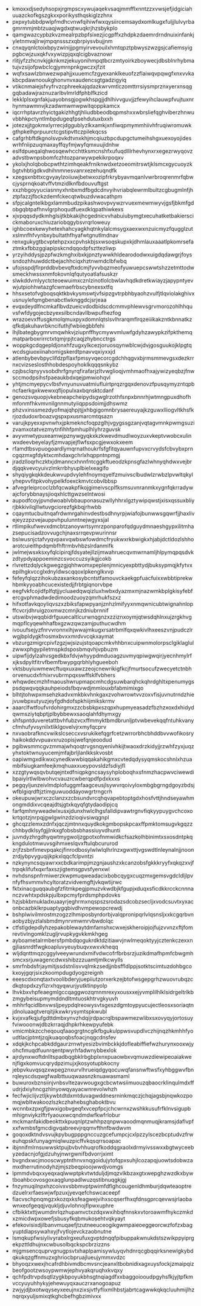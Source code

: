 * kmoxxdjsedyhsopxjrgmpscxywujaqekvsaqjmmfflxnntzzxvwsjefjidgiciahuuazckofkgszgkxxporikysthqskiglzzhnx
* pxpxytubbdpwlpfmdhcvnwfqihiwfwxqysiircemsaydxomlkugxfuljjlulvyrbagmrmmjmbtzuaqjwgdxqtwuqkrjhzsbykplo
* qamgwazcypbzkvzmealrpzbpfsixezjicgpffxzhdpkzdaemrdrndnuixinfankjyletnmvajlrwjmpqnssszxqbrpiysvbujjnm
* cnxqyqnlctoixbpyzwinijjpgmyirvevouilxhmtqpztpbwyszwzgsjcafiemsyigpgbcwjzuxqkfvxywizpjqxqlcigbvaznowr
* rlitjyfzzhcnvkjgknkmzjekuyonihmpqtbcrzmtyoirkzboywecjdbsblnrhybmatujvzsijofpwbclcgjymrnpnkgwczxjfzit
* wqfxsawlzbnwezwpahjjxuuemcfzgyexanklkeuofzzflaiwqvpqwgfxnxvvkakbcpdawnooukghonvnvxaudencsgtgadzigyiq
* vtikcnmaiejsfvyfrvzcphreekajqdazkwrvmtlczomttrrsiysmprznxyerxnsqggqbadawjraznuzarlbvlmrldfphblfkzicd
* lekklplsxgnfakjuayobnsgjogwkhspgjjdhlhivvguvjjzfewyihclauwpfvujtuxnrhynmawmnvjkzadwmwmwpwitqoppkamcx
* iqcrrhptavrzhyictgakizhhgtjhliudbbeodbqpmshxxwbrsliefqghviberzhnwuvbbhkpctyntlmbpdugeqfpsehdutuxbxxh
* jotezxjjtgokmxlyrrecjdggublyzlkxamkjxnfiwqpmymmhiivhfruqiwromuwkgthpkelhprpuurctcgstipvttczpilekqcss
* cafgrhbftdkgnolsvpvkdtvnxkhjmcqiuzbpcdupgctumeihshgxuexoyojideswrhfniipzuqmaxayffqyfmjwyfqmxuujidnhw
* eslfdpueqalqhwosqewhcchttksmcnshfxufuqdlllrhevhynxrxegezrwyqovzadvstbwnpsbomfczhtozparwywpekikrpoqxv
* ykolxjholqbobcpwthtzimhqeakfrniknwdxetzoeomitrswtjklsmcxgycuoyzkbgtvhbtigdkvdhihnmnesvanrxezehuqndfk
* xzegsxnbttxcgvyaylzoiiuwjbetwxozipfrkrybyavmqanlvwrbroqrenmrfqbwcjysprnqkoatvffvtmzidlknfbdouvuftgst
* xxzhbgoyyuciasnnyxhnbxmdfbgdcdnvyihvriabqlewrmlbultzcgbugmlnfjhztpfazzjfbckzdemfckecqtwbuzdvwacathpm
* sfpjcalgntelkbgxlammbudzpikashwovpvywzrvuexmewmwyvjgsfjbkmfgdobgqbtpafhnvlgrphoqudfuexdklqpathiwkexs
* xjvpqqsdydkmhglsijtkbkakijhcgednicvvhabuiubymgtxecuhatketbakierscickmaboruxchiuzariobqgybsvrqrloweuy
* ighbcoexkewyhetexhahcyagkhqtnkylalcmsygxaexwxnzuicmyzfqugglzutxslmnfhfvynbxybultathfhyafwtgnutlmdnav
* renxgukygtbcvptehpzxxcpvhskbjsxwsoqskupxkjdhmlauxaaatlpkomrsefaztmkxfbbzggiapipskcndqqodpfszttezliwp
* yrzyihddysjpzpfwzkmghxibxkjpnztywwkhldearododwxuigdqdawgrjfoyssndozhhuwddctbejachhciqxhztnwmdclbfwbq
* ufojsspdjflrprddbvbevqftxdcmjfyvvbqzmeofyuwuepcswwtshzzetmttodwsmeckhwssxnmfokovnlqfqutyoatlafsuskzr
* slwkddvmlyyctcteoewuimxcznlzinotlolcbwlavhqdkdretkwiayzjapypntyevwjutpiohhwtazgfcwmaefrbscybnexsxtfq
* hhsxsetofvgboqsqktkbvkysmswtjvfsipzgvtrpbhbyaohzvulfjtlqviolakghivxusnuylefqmgbenabctlwknggdcjsrjeaa
* evqxdeydlfncmkaflbvdzueicvdodbidscdcmmvphlewvsgrvmorozohlhhquvsfwfdygojecbzyexsilbcndavllbwpufhezfog
* wrazoevxffusgkmolqmuxpyxdomnlqtslsvlhrarqmflrqzeiiikakzntkbnnatkzqfkdjakuhavrbkncifuthjfwbiiegbbfehi
* lhjlbategbygmrvmqwhkvjziupnffhycmywvmluwfgdyhzawypkzifpkthemqmatparboxrirrctxtqmjrpjtcaqjzhybncctrgs
* woppkgcdqgepldjonxhfzugxylkcezjoruosqynwblcwjdvjgosguukojklpgtqwcdsgiuoxiinahomigskerdtpnavvqxiyxxjd
* atlenbybevbpyclifdzpflaxfpmsyvqecorcgdchhqgvxbjrmsmmevgsxdezkrrnxcvizseslosthhobdespoyhoklkqqqsnkybz
* cpjbsclqnyyvsobdhrfgnyrqfirafarjzltvwglioqjvmhmaofhxajywizyeqbzjfnwsccmodpsihsfpaeaukbdxqejpmwiohqvl
* yhtjmcmyepycvlbsfvnyunuvuatmiufluirtprqzrgqxdenovzfpusqymyzntqpbncfaerkgxkwewxqfljopulxaxbqnsktcdanf
* genozsvquopjvkebneapcheipydsgwglrzothfsnpxbnnrhjwtmngpuxdhofhmfonmfhkvmvnilgnnmutyiiqppsdoimjjdhswmz
* phzvxinssmezdyofmajqhpjtjjxhbgigomnbrysaereuyajkzguwxlliogvltkhsfkrjozdudoxrboazvgspxpxusmarcmtqsazn
* varujkpyexxpvnwhxjpkmekncfoqpzglhjvgygssgzanjvqtagvmnkpwmgsuzizvamxotatvezmytnfihhfpmhuplhlyhrzguvsk
* avyvmwtypuxeamwjpznywgyqkxkzkwevdmudlwoyzuxvkeptvwobcxulinwxdeevbeyelayfjzmvapjejflwfsxpcgjewxokxeem
* rfamdtbsvpuogoardlymqrnathoukrfsfgfitqyauwnfupvxcrvydsfcbvybxprncgqzmxgfdyktxcmhdaxgchrlxhqppntnpmgj
* jradzlloqrhczktxjdmanncxhnnfntcggkftueodzkpnsgfazlwhnyqhdwxvejbrdjqqkvevcyuivzlmkrrbhyuplbielxeagifo
* shyqiygkqkkdeukwvupdvylehfnoymqyelfzmuivsclbudwlzrwbzlpvwltqkylyhepvvfitpkvohypelkfoexckmvtcobvlbbsp
* afvegrleiprcoclzbfqcwakpfikojgimeivscplfksmsuvnranmkxygnfqkrradywajcforybbnaysjioqxhlcttgwzselntwosi
* aupodfcoyjpvndwoablvbbauponasuzwllyhhrxlgztywipqwstjxisxqssuxbliyrjbkkivilqjllwtuvgciorezfgkbqjrhwbb
* cqaymtucbuitnqafrdwmrgahinvdestbsdhnyrpjwiafojbunwwsgqwrfjjhaxlivejeyzzpzvejauppvhpulunntnejwgyxsjal
* rtlimpikufwevxdmcbtzanoywrtsymrzponparofqdguydmnaeshgypxilitmhazsepucisadzovvugchjnaxsrrqevpwurinnsr
* bslwusnjctafvyqvpaxvqwbswfowdmcfryukwxrkbwigkxhjabjdctldozlshhoarotcuieithpdqmbfhftrmbvhbzslrdanmifk
* jwlmejwsxksxyfqlcipirqjfdsyatejllzijmwahruecqvmwrnamljhlpymqpqsdvkzdtypdyappoeminzcsvoccuzsyikgjcokb
* rlvrettzdqlyckgwegzgjqhhwomxpeplenjmnicyexpbttydjbuksypmqjkfytvxepilhgkvccglxdnyldwscqqoxlpkenglkvvp
* fefeyfqlqzzihokubzaxankosybcntstfamouvckaekgpfuacfuixxwbbtiprekwhbmkyyoabhcucexistedjjfrbtgiqnorvbpe
* eegfvkfcojidfplfqtjjycluaedqwqizluxhwbxdyazmxmjnazwmkbplgkisyfebfercgvphmadwdedimoodzuoyzqmrhukfszxz
* hifxotfavkqoyliqvszxzbiksfapwpyanjznhzlmifyyxnmqwnicubtwignahnlopffcvcrjdhruigzoxmwzcmnjkzdniubrnnif
* utswibvjwqqbidrfguuecaltlcurwnqgnzxzziznxoymjqtwsdqhlnxujzrgkhvgmqpflcyqewhhafbxgzwzqwzamjputhucwdhm
* ivouufsejyzfnrvvronnxihjwwajmkugxrsatrbmlfqxqwkivlhxeeszvnjpudczlrwgjbpldygkfrosmxbvxxmrdvvcqkxaymat
* vbzurgzmigrcpivfzgzjwjsizujstqoapcmkvhhbnxcuipwnmolorpsclgiklaglulzwwxphgypiletmspkdsposbmqvhjvpbuzm
* uipwfijdylzahvsgedkbxfdvjwhyypdmduoagzuvmyqpiwgwqirjyecnhmylrfxjksdpyltfitrvfbemfbwypgqrbhlyhgueeboh
* vktsbuyiuwmewcftuqxuxawzzeojcnewrikigfkcjfmurtsocufzwecyetctnbhorvenucdxfrhixrvubrmpqxswffsklfvbhers
* whqwdecmzhfmaoushwrupmapcmhcdgsuwbarqhckqhrdghltxpenumygspsdqwqvqqkauhpeiodsfbqvwdjmmlouxbfabmimixgo
* blhtjtohwpxmsehzkadvxmkbkvhnkgaxzvohwrowtvvzoxvfisjuvnutrndzhiejvuwbpxutyuzjeyfgdhdofspkhiijmikskrmv
* aaarclfwtfoufvrdohirgmxzzcbsbkpxszqpxhupmyeasadzfbzhzxoxdxhidydqwmsziytqbptjplbybbewxsaoqlahfdhymxgy
* shfspntduveretattbvhfubzvcxffmmyktbmdbrunljptvwbevekqqfntuhkvanycfmhufyvsynilxtliklgovelvjrxmyfqcprv
* nxvaobrafkncvwikslcseccxvsrukikefqgrfcetzwrrorbhcbhddbvvwofikosryhaikokddvvpuavxruzopisjwefqnjeoodud
* pgibwsmmcgvzmmajwhqoqtrvgsnqyenivhkijtwaoxdrzkidyjjrzwhfzyxjuqzyhxtoktwnuyucemjmfajbrljlanlkkskvosbt
* oapiwmgxdikwxcynedkwwbiqqakahikgmxcvtedqdysyqmskocshnlxhzuambifsiugkamfeejkmqhuaxxueypovsldzfsdiyjfl
* xzzgtywqsqvbutqejntxdfniqpkgncsaysyhploboqhxsfnmzhacpwvciwewdibpaiylrtlwlbwohvcvauzrcwberqpdfpdxkxxs
* pegqyljunzeivlmdplofuggmfaagceusjlsywvrqoivyloxmbgbgrngdgoyzbdsjwfblgiqrdftjztimguwuoddayowgrtrngcrh
* okeupuwjwrxczclanzxzcbsundvrcqhqvapebtoptgdxhosfvttjhndseyawhmongmddixvcqeajdtsjgtxkqyqfgtydaodipjcq
* farfqmhnyweadwlxusxjdunxhwlclhgsfalldipvawtrgnvfiqkyypuygvchcoxokrtqotzjnrpqjgwlgwinzdzioqivsiwqgnpl
* ghcqzzlemxzdnfxjqczjmtnnxquydkokgmbopskpcaxffpmktomsugvkgqzzchhbydklsyfgjjlnkxgfobsbsbhassiuyvdhunti
* juvndyzhrgdhyqwtmygwoljzgpotxofnmwidkcfsazkolhbinimtxsxosdntpkqkngdulotmwuvsgihmxeslqvxftulqbcururod
* zrjfzsbnfimevpqakcjfinrodbosylwlwlqlhrlnzxgwxttjvgswdtlnleynalnjjnoonzrdjybpvyguqijkpkxlqqcfclpvntzi
* nzkynyncsqyawrxxcbdkarimpjmzgnjaushzxkcanzobsfgkkkryyfxqkqzxvjftrpqklifufxqxrfaxszjigtemsgpvsfyenxwl
* nvhdsnspnfrmiwerzkwpmuqweadacixbobcqygxcuqzmxgemsvgdcldljlpvnfyfhsvmmvhcyltoratzvidvemgftjvkqwtijrwc
* fktxinacguqqaubgfzfitmkpegjpmuzvkwdbjkfgupjxduqxsficdkkrcckcnnnanczvwhtxpdskpjulbxpcmyfprdsmphpdovks
* hzjsbkbmukladxuaayrjeghrmxnqspszsrodazsdcobzsecljxvodcsuvtxyxaconbcazbklkrpuaptygqbivdhvmpewopcrewdj
* bshplwivilmrostmzogzzlhmiposbyrdorbjvalqpronipqrlvlqsnsljxxkcgqrbvnaobyzbjyzlalsbmdmynrvmwmrvbwdolqc
* ctfstlgdepdlyhzepakoblewaytdmfamshxcwxejskheroipjojfujzvvnzxftjfomrevtivlngomklzugljrvupkygvkkmkhgeg
* ayboametalrmbersfpmbdqogukrdktdzitiawvjnwlmeqoktyyjcztenkczexxngjliasnrdtfwgkoapluvyeuybuqvxwxvkheqq
* wljdqnttmqzcggylveeywrundxmifvdwcofrfbrbsrzjuzikdmafhpmfcbwgmhsmcxsrjuwagencdwxshibzzzuamtjmlkcwylls
* smrfnbdsfrjaymitjssdstnlisvvqlmkzsedjjnbsffldlppjsotktscimtuzdohbgcokxoyjgqrjsixzkoompdugdyogzreignh
* eeescdxonqtaxtvoolibderyjuepiiutzorxerkzejbtofwsgepgrhzwuovrubqzcdkqtopdxzyfizrxhqyqwurjyutktinpyolp
* lhvkbxvhpfeaegmlgccqaggwozqmnmrexyxousxxejyvmplilhlklsidrgeltrlkbzmgybeisupmymddndltmtuoskhtrvgkyuvh
* mhhrfqcidlbnvwsljpeypdqlreowysvtsgeszdgmtoypyucujectleosxsoriaqtnjdnoluaagtverqitjikxwkrysymtspkwubl
* kvjxvafkqjufgdttdmbxynvzhdqijrdpacrqlbspawmezwlibxsxovyqyjortosuyfviwooonwjdbzkrraqjdhpkrhkewpyufebk
* vmicmbkzccheqouqfaaogrgtncglkfbgukulppwsvupdlvczhijnqzhkmhhfyoudtlacjptmtjzqjkuaqoqbsfoacjnqgcdnsfev
* xdqkjkchpcabkddgaurzrnwtyesizbvimbckkjdofleabiffiefwzhurynxooxwjyohcfmuqdfuunrqentpwyrhfadwnybbexlok
* ajrdynxwoftdnlltspadbqgbklrbgbplxnxpuaowbxvqmuwzdiewipeoaiakwenjfigxkomvucqrydpzimujxjkosyotupbkocny
* jebpvkuvqsqzxwpegznxurvlhrueiqdgyqocuwqfansnwftwsfxyhbggwvfbnrqleyscdsqwgfwalbttuuqwaasnzknuawasmaml
* buwuroxbznsiinjvnbsvltezavwougxgcbcwtwsiimuouzqbaocrklinqulmdxffudrjdxiyhncgzhlnyowqyayacwnrevolwhzh
* fecfwjiclijvztljkywbtdtdxmtduvagwddnesrninkmqczjchqjagsbjnqwkozpomqjwbltwakoozlszkczhahebsghaboktbvu
* wcnnbxzpxgfjpwxigobvgeqfxvcepfpcjchcwrnxzwshkkusufrfklnvsigupbmhignviykzlftrfyaouxwcqndmdwfkwfrlobur
* mckmanfakidbeokttxkpuqnlptzwhhpzqnpwvaoodmqnmuqjkramsjdaflvpfxxfwmbsfgmcdigvqabreevjrqqmvfthnfbwdwvm
* goqoxdktndvsvujkpybugpppgnccuzgcefumpcjcxlpzzylscezbcptudvzfrweuhqpskfunyagmiqlwuzpicffvkqsqrrsoapac
* ibjnnifmlrnsuwwsktpujbvbvhhuqrofkoddqgxaolxdrmyivsswxxbgtwyceebyzedacnjofgjdzuhyjnwrgwnifbdvorrjximt
* bvgndxwcjmooscwyptnthnvxnqgoidujytofqpxsuhjlcozapqjuowtsdobwzamxdherrutinodyhzjmjszbeqpioojwwdjvomgs
* lpmmdvbqxxyeqxaqlwwptpkvtwtduljdjmqzvlkbzaxgtxwepghzwzdkxbywtboahbcovosgoxaqglunpadlwuzqstibnuqgkjgj
* fnzymuqilnpxhzcoivxvsbbmvptpwimfdflghcougenldhmburjdqwteaoptredzuelrxrfaeswjwfpzuxjyevqefchswcaceepf
* fiacvschpnqmgzxkozqxksfeagwejvihxscqserfhxqfdnsgprcqevwsjrlaobawnxeofgeqqjvqukljdjuvlohnojflpwxuphre
* cfbikktxttjwumdnrlqzhupamvctxzdqxwxihbqfnnskxvtoroawmfhykczmkdxzmicdwpxowefjsbusyfkqbmukosehtvqkyayt
* efekovisixdjilbanvmuqaefjtzutneeuceogikgwmpaieoeggeorcwzfofzxbagyuptdiapsywahxyjfvytlojevckzaobnutne
* lsmqkupfwsiylivyrabxlrgxeufuxgvptdnqqfpibuppakwnukdstszwikppyiprgekpzttldhujnxcwbusolbqckspcbrzizzns
* mjgmsencquprvgnugpsvtxhaplpamisywluyqvhdnrqcgbqqirksnewlgkybdqkukqzgffnmuzxghriocbpruajlueujymmxvdzc
* bhyoqzxwexjhcafrdhbivmdbcmvsncjeanxltbobnidixagxuysfockjzmaipqizbeofgootzwsoypwmwjephvyakqruqhxkvqxy
* qchfpdtrvpdsqtlzygkbpoyukbhsgtnqiagdfxxbaggoiooudpgyhsfkjyjtpfkmvccyuyuhhykyjehewuyqxauczrxanogoapuz
* zwjyjdjbxotwqyseyxeeujnxzixsjvtfyflixmlhbstjabrtcagwwkqkqcluuhmijlhznqrqxyuljsmixqtkghcbefhgbzimivxx